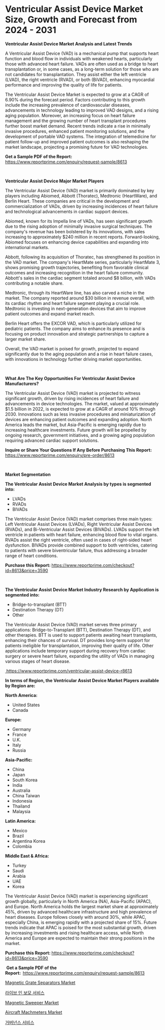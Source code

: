 <p><h1>Ventricular Assist Device Market Size, Growth and Forecast from 2024 - 2031</h1></p><p><strong>Ventricular Assist Device Market Analysis and Latest Trends</strong></p>
<p><p>A Ventricular Assist Device (VAD) is a mechanical pump that supports heart function and blood flow in individuals with weakened hearts, particularly those with advanced heart failure. VADs are often used as a bridge to heart transplantation or, in some cases, as a long-term solution for those who are not candidates for transplantation. They assist either the left ventricle (LVAD), the right ventricle (RVAD), or both (BiVAD), enhancing myocardial performance and improving the quality of life for patients.</p><p>The Ventricular Assist Device Market is expected to grow at a CAGR of 6.90% during the forecast period. Factors contributing to this growth include the increasing prevalence of cardiovascular diseases, advancements in technology leading to improved VAD designs, and a rising aging population. Moreover, an increasing focus on heart failure management and the growing number of heart transplant procedures further boost market demand. Recent trends indicate a rise in minimally invasive procedures, enhanced patient monitoring solutions, and the development of portable VAD systems. The integration of telemedicine for patient follow-up and improved patient outcomes is also reshaping the market landscape, projecting a promising future for VAD technologies.</p></p>
<p><strong>Get a Sample PDF of the Report:&nbsp;</strong> <a href="https://www.reportprime.com/enquiry/request-sample/8613">https://www.reportprime.com/enquiry/request-sample/8613</a></p>
<p>&nbsp;</p>
<p><strong>Ventricular Assist Device Major Market Players</strong></p>
<p><p>The Ventricular Assist Device (VAD) market is primarily dominated by key players including Abiomed, Abbott (Thoratec), Medtronic (HeartWare), and Berlin Heart. These companies are critical in the development and commercialization of VADs, driven by increasing incidences of heart failure and technological advancements in cardiac support devices.</p><p>Abiomed, known for its Impella line of VADs, has seen significant growth due to the rising adoption of minimally invasive surgical techniques. The company's revenue has been bolstered by its innovations, with sales increasing to approximately $240 million in recent reports. Forward-looking, Abiomed focuses on enhancing device capabilities and expanding into international markets.</p><p>Abbott, following its acquisition of Thoratec, has strengthened its position in the VAD market. The company's HeartMate series, particularly HeartMate 3, shows promising growth trajectories, benefiting from favorable clinical outcomes and increasing recognition in the heart failure community. Abbott's sales in the cardiac segment totaled around $8 billion, with VADs contributing a notable share.</p><p>Medtronic, through its HeartWare line, has also carved a niche in the market. The company reported around $30 billion in revenue overall, with its cardiac rhythm and heart failure segment playing a crucial role. Medtronic is investing in next-generation devices that aim to improve patient outcomes and expand market reach.</p><p>Berlin Heart offers the EXCOR VAD, which is particularly utilized for pediatric patients. The company aims to enhance its presence and is focusing on product innovation and strategic partnerships to capture a larger market share.</p><p>Overall, the VAD market is poised for growth, projected to expand significantly due to the aging population and a rise in heart failure cases, with innovations in technology further driving market opportunities.</p></p>
<p>&nbsp;</p>
<p><strong>What Are The Key Opportunities For Ventricular Assist Device Manufacturers?</strong></p>
<p><p>The Ventricular Assist Device (VAD) market is projected to witness significant growth, driven by rising incidences of heart failure and advancements in device technologies. The market, valued at approximately $1.5 billion in 2022, is expected to grow at a CAGR of around 10% through 2030. Innovations such as less invasive procedures and miniaturization of devices are enhancing patient outcomes and expanding adoption. North America leads the market, but Asia-Pacific is emerging rapidly due to increasing healthcare investments. Future growth will be propelled by ongoing research, government initiatives, and a growing aging population requiring advanced cardiac support solutions.</p></p>
<p><strong>Inquire or Share Your Questions If Any Before Purchasing This Report:</strong> <a href="https://www.reportprime.com/enquiry/pre-order/8613">https://www.reportprime.com/enquiry/pre-order/8613</a></p>
<p>&nbsp;</p>
<p><strong>Market Segmentation</strong></p>
<p><strong>The Ventricular Assist Device Market Analysis by types is segmented into:</strong></p>
<p><ul><li>LVADs</li><li>RVADs</li><li>BIVADs</li></ul></p>
<p><p>The Ventricular Assist Device (VAD) market comprises three main types: Left Ventricular Assist Devices (LVADs), Right Ventricular Assist Devices (RVADs), and Bi-Ventricular Assist Devices (BIVADs). LVADs support the left ventricle in patients with heart failure, enhancing blood flow to vital organs. RVADs assist the right ventricle, often used in cases of right-sided heart dysfunction. BIVADs provide combined support to both ventricles, catering to patients with severe biventricular failure, thus addressing a broader range of heart conditions.</p></p>
<p><strong>Purchase this Report:&nbsp;</strong><a href="https://www.reportprime.com/checkout?id=8613&price=3590">https://www.reportprime.com/checkout?id=8613&price=3590</a></p>
<p>&nbsp;</p>
<p><strong>The Ventricular Assist Device Market Industry Research by Application is segmented into:</strong></p>
<p><ul><li>Bridge-to-transplant (BTT)</li><li>Destination Therapy (DT)</li><li>Other</li></ul></p>
<p><p>The Ventricular Assist Device (VAD) market serves three primary applications: Bridge-to-Transplant (BTT), Destination Therapy (DT), and other therapies. BTT is used to support patients awaiting heart transplants, enhancing their chances of survival. DT provides long-term support for patients ineligible for transplantation, improving their quality of life. Other applications include temporary support during recovery from cardiac surgery or severe heart failure, expanding the utility of VADs in managing various stages of heart disease.</p></p>
<p><a href="https://www.reportprime.com/ventricular-assist-device-r8613">&nbsp;https://www.reportprime.com/ventricular-assist-device-r8613</a></p>
<p><strong>In terms of Region, the Ventricular Assist Device Market Players available by Region are:</strong></p>
<p>
    <p> <strong> North America: </strong>
        <ul>
            <li>United States</li>
            <li>Canada</li>
        </ul>
        </p> 
    <p> <strong> Europe: </strong>
        <ul>
            <li>Germany</li>
            <li>France</li>
            <li>U.K.</li>
            <li>Italy</li>
            <li>Russia</li>
        </ul>
        </p> 
    <p> <strong> Asia-Pacific: </strong>
        <ul>
            <li>China</li>
            <li>Japan</li>
            <li>South Korea</li>
            <li>India</li>
            <li>Australia</li>
            <li>China Taiwan</li>
            <li>Indonesia</li>
            <li>Thailand</li>
            <li>Malaysia</li>
        </ul>
        </p> 
    <p> <strong> Latin America: </strong>
        <ul>
            <li>Mexico</li>
            <li>Brazil</li>
            <li>Argentina Korea</li>
            <li>Colombia</li>
        </ul>
        </p> 
    <p> <strong> Middle East & Africa: </strong>
        <ul>
            <li>Turkey</li>
            <li>Saudi</li>
            <li>Arabia</li>
            <li>UAE</li>
            <li>Korea</li>
        </ul>
    </p>
    </p>
<p><p>The Ventricular Assist Device (VAD) market is experiencing significant growth globally, particularly in North America (NA), Asia-Pacific (APAC), and Europe. North America holds the largest market share at approximately 45%, driven by advanced healthcare infrastructure and high prevalence of heart diseases. Europe follows closely with around 30%, while APAC, especially China, is emerging rapidly with a projected share of 15%. Future trends indicate that APAC is poised for the most substantial growth, driven by increasing investments and rising healthcare access, while North America and Europe are expected to maintain their strong positions in the market.</p></p>
<p><strong>Purchase this Report: </strong><a href="https://www.reportprime.com/checkout?id=8613&price=3590">https://www.reportprime.com/checkout?id=8613&price=3590</a></p>
<p>&nbsp;<strong>Get a Sample PDF of the Report:&nbsp;&nbsp;</strong><a href="https://www.reportprime.com/enquiry/request-sample/8613">https://www.reportprime.com/enquiry/request-sample/8613</a></p>
<p><strong></strong></p>
<p><p><a href="https://www.linkedin.com/pulse/navigating-magnetic-grate-separators-market-expert-analysis-grfne?trackingId=S1foVlrsTmKPsWXlr9LPXw%3D%3D">Magnetic Grate Separators Market</a></p><p><a href="https://medium.com/@conradkirrlin76575/%EC%84%B8%EA%B3%84-live-in-nanny-services-market-%EC%9D%80-2024%EC%97%90%EC%84%9C-2031%EB%A1%9C-%EC%97%B0%ED%8F%89%EA%B7%A0-%EC%A6%9D%EA%B0%80%EC%9C%A8%EC%9D%84-%EB%B3%B4%EC%9D%BC-%EA%B2%83%EC%9C%BC%EB%A1%9C-%EC%98%88%EC%83%81%EB%90%A9%EB%8B%88%EB%8B%A4-5e2c33f06e9b">라이브 인 보모 서비스</a></p><p><a href="https://www.linkedin.com/pulse/navigating-magnetic-sweeper-market-expert-analysis-forecast-2mwve?trackingId=%2BFNXrf1qSqmoaWsvXCnW5Q%3D%3D">Magnetic Sweeper Market</a></p><p><a href="https://medium.com/@bubursruntul3/aircraft-machmeters-market-outlook-and-forecast-from-2024-to-2031-aa06f843fa97">Aircraft Machmeters Market</a></p><p><a href="https://medium.com/@conradkirrlin76575/governesses-services-market-%EC%9D%98-%EA%B8%80%EB%A1%9C%EB%B2%8C-%EC%8B%9C%EC%9E%A5-%EA%B0%9C%EC%9A%94%EB%8A%94-%EC%A0%84-%EC%84%B8%EA%B3%84-%EB%B0%8F-%EC%A3%BC%EC%9A%94-%EC%8B%9C%EC%9E%A5%EC%9D%98-%EC%82%B0%EC%97%85%EC%97%90-%EC%98%81%ED%96%A5%EC%9D%84-%EB%AF%B8%EC%B9%98%EB%8A%94-%EC%A3%BC%EC%9A%94-%ED%8A%B8%EB%A0%8C%EB%93%9C%EC%97%90-%EB%8C%80%ED%95%9C-%EB%8F%85%ED%8A%B9%ED%95%9C-%EA%B4%80%EC%A0%90%EC%9D%84-%EC%A0%9C%EA%B3%B5%ED%95%A9%EB%8B%88%EB%8B%A4-e97e39f3ce37">거버넌스 서비스</a></p></p>